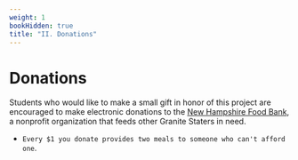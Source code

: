 ```yaml
---
weight: 1
bookHidden: true
title: "II. Donations"
---
```



# Donations

Students who would like to make a small gift in honor of this project are encouraged to make electronic donations to the [New Hampshire Food Bank](http://www.nhfoodbank.org/), a nonprofit organization that feeds other Granite Staters in need. 

- `Every $1 you donate provides two meals to someone who can't afford one`.
